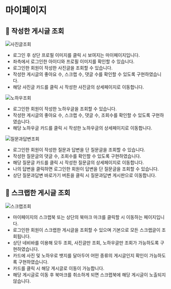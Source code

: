 # 마이페이지
## :small_blue_diamond: 작성한 게시글 조회
![사진글조회](https://user-images.githubusercontent.com/112814104/217754523-d7640b8f-60b0-4296-9adf-1776a2b80664.jpg)
- 로그인 후 상단 프로필 이미지를 클릭 시 보여지는 마이페이지입니다.
- 좌측에서 로그인한 아이디와 프로필 이미지를 확인할 수 있습니다.
- 로그인한 회원이 작성한 사진글을 조회할 수 있습니다.
- 작성한 게시글의 좋아요 수, 스크랩 수, 댓글 수를 확인할 수 있도록 구현하였습니다.
- 해당 사진글 카드를 클릭 시 작성한 사진글의 상세페이지로 이동합니다. 


![노하우조회](https://user-images.githubusercontent.com/112814104/217754884-8d038120-c1b2-40c9-9ebf-f047a61e15c6.jpg)
- 로그인한 회원이 작성한 노하우글을 조회할 수 있습니다.
- 작성한 게시글의 좋아요 수, 스크랩 수, 댓글 수, 조회수를 확인할 수 있도록 구현하였습니다.
- 해당 노하우글 카드를 클릭 시 작성한 노하우글의 상세페이지로 이동합니다. 


![질문과답변조회](https://user-images.githubusercontent.com/112814104/217754948-4ad655d0-a597-491c-9474-54292319cb7c.jpg)
- 로그인한 회원이 작성한 질문과 답변을 단 질문글을 조회할 수 있습니다.
- 작성한 질문글의 댓글 수, 조회수를 확인할 수 있도록 구현하였습니다.
- 해당 질문글 카드를 클릭 시 작성한 질문글의 상세페이지로 이동합니다. 
- 나의 답변을 클릭하면 로그인한 회원이 답변을 단 질문글을 조회할 수 있습니다.
- 상단 질문과답변 바로가기 버튼을 클릭 시 질문과답변 게시판으로 이동합니다.

## :small_blue_diamond: 스크랩한 게시글 조회
![스크랩조회](https://user-images.githubusercontent.com/112814104/217757050-c7127763-c7ba-40e5-bd01-5837abc3f8c0.jpg)
- 마이페이지의 스크랩북 또는 상단의 북마크 마크를 클릭할 시 이동하는 페이지입니다.
- 로그인한 회원이 스크랩한 게시글을 조회할 수 있으며 기본으로 모든 스크랩글이 조회됩니다.
- 상단 네비바를 이용해 모두 조회, 사진글만 조회, 노하우글만 조회가 가능하도록 구현하였습니다.
- 카드에 사진 및 노하우로 뱃지를 달아두어 어떤 종류의 게시글인지 확인이 가능하도록 구현하였습니다.
- 카드를 클릭 시 해당 게시글로 이동이 가능합니다.
- 해당 게시글로 이동 후 북마크를 취소하게 되면 스크랩북에 해당 게시글이 노출되지 않습니다.
